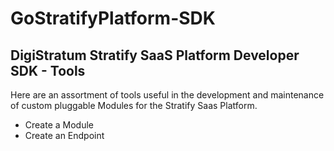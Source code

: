 # GoStratifyPlatform-SDK
## DigiStratum Stratify SaaS Platform Developer SDK - Tools

Here are an assortment of tools useful in the development and maintenance of custom pluggable Modules for the Stratify Saas Platform.

* Create a Module
* Create an Endpoint

